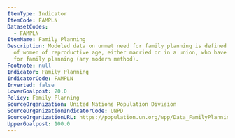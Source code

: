 ```yaml
---
ItemType: Indicator
ItemCode: FAMPLN
DatasetCodes:
  - FAMPLN
ItemName: Family Planning
Description: Modeled data on unmet need for family planning is defined as the percentage
  of women of reproductive age, either married or in a union, who have an unmet need
  for family planning (any modern method).
Footnote: null
Indicator: Family Planning
IndicatorCode: FAMPLN
Inverted: false
LowerGoalpost: 20.0
Policy: Family Planning
SourceOrganization: United Nations Population Division
SourceOrganizationIndicatorCode: UNPD
SourceOrganizationURL: https://population.un.org/wpp/Data_FamilyPlanningIndicators_2024.zip
UpperGoalpost: 100.0
---
```


